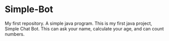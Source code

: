 # Simple-Bot
My first repository. A simple java program.
This is my first java project, Simple Chat Bot. This can ask your name, calculate your age, and can count numbers.
